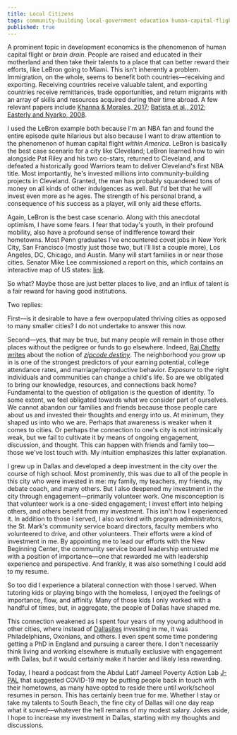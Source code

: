 ```yaml
---
title: Local Citizens
tags: community-building local-government education human-capital-flight brain-drain
published: true
---
```

A prominent topic in development economics is the phenomenon of human capital flight or _brain drain_. People are raised and educated in their motherland and then take their talents to a place that can better reward their efforts, like LeBron going to Miami. This isn't inherently a problem. Immigration, on the whole, seems to benefit both countries&mdash;receiving and exporting. Receiving countries receive valuable talent, and exporting countries receive remittances, trade opportunities, and return migrants with an array of skills and resources acquired during their time abroad. A few relevant papers include [Khanna & Morales, 2017](https://papers.ssrn.com/sol3/papers.cfm?abstract_id=2968147); [Batista et al., 2012](https://www.sciencedirect.com/science/article/abs/pii/S0304387811000083?via%3Dihub); [Easterly and Nyarko, 2008](https://papers.ssrn.com/sol3/papers.cfm?abstract_id=1121853).

I used the LeBron example both because I'm an NBA fan and found the entire episode quite hilarious but also because I want to draw attention to the phenomenon of human capital flight _within America_. LeBron is basically the best case scenario for a city like Cleveland; LeBron learned how to win alongside Pat Riley and his two co-stars, returned to Cleveland, and defeated a historically good Warriors team to deliver Cleveland's first NBA title. Most importantly, he's invested millions into community-building projects in Cleveland. Granted, the man has probably squandered tons of money on all kinds of other indulgences as well. But I'd bet that he will invest even more as he ages. The strength of his personal brand, a consequence of his success as a player, will only aid these efforts.

Again, LeBron is the best case scenario. Along with this anecdotal optimism, I have some fears. I fear that today's youth, in their profound mobility, also have a profound sense of indifference toward their hometowns. Most Penn graduates I've encountered covet jobs in New York City, San Francisco (mostly just those two, but I'll list a couple more), Los Angeles, DC, Chicago, and Austin. Many will start families in or near those cities. Senator Mike Lee commissioned a report on this, which contains an interactive map of US states: [link](https://www.jec.senate.gov/public/index.cfm/republicans/2019/4/losing-our-minds-brain-drain-across-the-united-states).


So what? Maybe those are just better places to live, and an influx of talent is a fair reward for having good institutions.

Two replies:

First&mdash;is it desirable to have a few overpopulated thriving cities as opposed to many smaller cities? I do not undertake to answer this now.

Second&mdash;yes, that may be true, but many people will remain in those other places without the pedigree or funds to go elsewhere. Indeed, [Raj Chetty writes](https://opportunityinsights.org/wp-content/uploads/2018/03/movers_paper1.pdf) about the notion of [_zipcode destiny_](https://www.npr.org/2018/11/12/666993130/zipcode-destiny-the-persistent-power-of-place-and-education). The neighborhood you grow up in is one of the strongest predictors of your earning potential, college attendance rates, and marriage/reproductive behavior. _Exposure_ to the right individuals and communities can change a child's life. So are we obligated to bring our knowledge, resources, and connections back home?Fundamental to the question of obligation is the question of identity. To some extent, we feel obligated towards what we consider part of ourselves. We cannot abandon our families and friends because those people care about us and invested their thoughts and energy into us. At minimum, they shaped us into who we are. Perhaps that awareness is weaker when it comes to cities. Or perhaps the connection to one's city is not intrinsically weak, but we fail to cultivate it by means of ongoing engagement, discussion, and thought. This can happen with friends and family too&mdash;those we've lost touch with. My intuition emphasizes this latter explanation. 

I grew up in Dallas and developed a deep investment in the city over the course of high school. Most prominently, this was due to all of the people in this city who were invested in me: my family, my teachers, my friends, my debate coach, and many others. But I also deepened my investment in the city through engagement&mdash;primarily volunteer work. One misconception is that volunteer work is a one-sided engagement; I invest effort into helping others, and others benefit from my investment. This isn't how I experienced it. In addition to those I served, I also worked with program administrators, the St. Mark's community service board directors, faculty members who volunteered to drive, and other volunteers. Their efforts were a kind of investment in me. By appointing me to lead our efforts with the New Beginning Center, the community service board leadership entrusted me with a position of importance&mdash;one that rewarded me with leadership experience and perspective. And frankly, it was also something I could add to my resume.

So too did I experience a bilateral connection with those I served. When tutoring kids or playing bingo with the homeless, I enjoyed the feelings of importance, flow, and affinity. Many of those kids I only worked with a handful of times, but, in aggregate, the people of Dallas have shaped me.

This connection weakened as I spent four years of my young adulthood in other cities, where instead of [Dallasites](https://www.dmagazine.com/frontburner/2012/01/are-we-dallasites-or-dallasonians-fort-worthers-or-fort-worthians-etymology-tells-us-who-we-are/) investing in me, it was Philadelphians, Oxonians, and others. I even spent some time pondering getting a PhD in England and pursuing a career there. I don't necessarily think living and working elsewhere is mutually exclusive with engagement with Dallas, but it would certainly make it harder and likely less rewarding.

Today, I heard a podcast from the Abdul Latif Jameel Poverty Action Lab [J-PAL](https://www.povertyactionlab.org/page/j-pal-voices-impact-and-promise-summer-jobs-united-states) that suggested COVID-19 may be putting people back in touch with their hometowns, as many have opted to reside there until work/school resumes in person. This has certainly been true for me. Whether I stay or take my talents to South Beach, the fine city of Dallas will one day reap what it sowed&mdash;whatever the hell remains of my modest salary. Jokes aside, I hope to increase my investment in Dallas, starting with my thoughts and discussions.